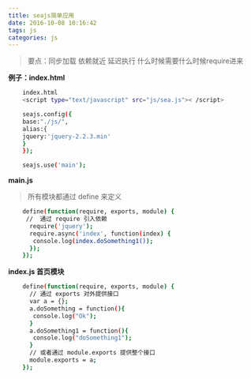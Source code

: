 ```yaml
---
title: seajs简单应用
date: 2016-10-08 10:16:42
tags: js
categories: js
---
```


> 要点：同步加载 依赖就近 延迟执行 什么时候需要什么时候require进来

**例子：index.html**

``` bash
	index.html
	<script type="text/javascript" src="js/sea.js">< /script>

	seajs.config({
	base:"./js/",
	alias:{
	jquery:'jquery-2.2.3.min'
	}
	});

	seajs.use('main');
```

**main.js**
> 所有模块都通过 define 来定义

``` bash
	define(function(require, exports, module) {
	 //  通过 require 引入依赖
	  require('jquery');
	  require.async('index', function(index) {
	   console.log(index.doSomething1());
	  });
	});
```

**index.js 首页模块**

``` bash
	define(function(require, exports, module) {
	  // 通过 exports 对外提供接口
	  var a = {};
	  a.doSomething = function(){
	   console.log("Ok");
	  }
	  a.doSomething1 = function(){
	   console.log("doSomething1");
	  }
	  // 或者通过 module.exports 提供整个接口
	  module.exports = a;
	});
```
